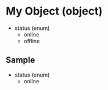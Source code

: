 # My Object (object)

- status (enum)
  - online
  - offline

## Sample

- status (enum)
  - online
